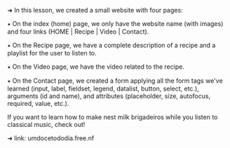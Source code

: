 ➜ In this lesson, we created a small website with four pages:

⭑ On the index (home) page, we only have the website name (with images) and four links (HOME | Recipe | Video | Contact).

⭑ On the Recipe page, we have a complete description of a recipe and a playlist for the user to listen to.

⭑ On the Video page, we have the video related to the recipe.

⭑ On the Contact page, we created a form applying all the form tags we've learned (input, label, fieldset, legend, datalist, button, select, etc.), arguments (id and name), and attributes (placeholder, size, autofocus, required, value, etc.).

If you want to learn how to make nest milk brigadeiros while you listen to classical music, check out!

➜ link: umdocetododia.free.nf
